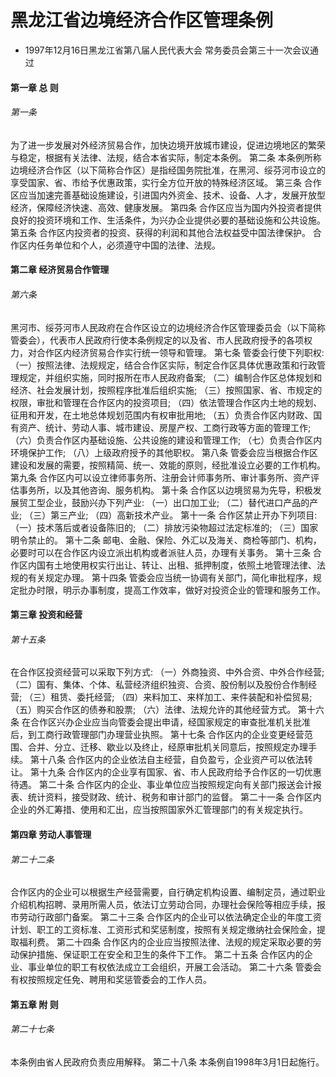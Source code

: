 # 黑龙江省边境经济合作区管理条例

- 1997年12月16日黑龙江省第八届人民代表大会
  常务委员会第三十一次会议通过

<!-- INFO END -->

#### 第一章 总 则

###### 第一条

为了进一步发展对外经济贸易合作，加快边境开放城市建设，促进边境地区的繁荣与稳定，根据有关法律、法规，结合本省实际，制定本条例。 第二条 本条例所称边境经济合作区（以下简称合作区）是指经国务院批准，在黑河、绥芬河市设立的享受国家、省、市给予优惠政策，实行全方位开放的特殊经济区域。 第三条 合作区应当加速完善基础设施建设，引进国内外资金、技术、设备、人才，发展开放型经济，保障经济快速、高效、健康发展。 第四条 合作区应当为国内外投资者提供良好的投资环境和工作、生活条件，为兴办企业提供必要的基础设施和公共设施。 第五条 合作区内投资者的投资、获得的利润和其他合法权益受中国法律保护。 合作区内任务单位和个人，必须遵守中国的法律、法规。

#### 第二章 经济贸易合作管理

###### 第六条

黑河市、绥芬河市人民政府在合作区设立的边境经济合作区管理委员会（以下简称管委会），代表市人民政府行使本条例规定的以及省、市人民政府授予的各项权力，对合作区内经济贸易合作实行统一领导和管理。 第七条 管委会行使下列职权: （一）按照法律、法规规定，结合合作区实际，制定合作区具体优惠政策和行政管理规定，并组织实施，同时报所在市人民政府备案; （二）编制合作区总体规划和经济、社会发展计划，按照程序批准后组织实施; （三）按照国家、省、市规定的权限，审批和管理在合作区内的投资项目; （四）依法管理合作区内土地的规划、征用和开发，在土地总体规划范围内有权审批用地; （五）负责合作区内财政、国有资产、统计、劳动人事、城市建设、房屋产权、工商行政等方面的管理工作; （六）负责合作区内基础设施、公共设施的建设和管理工作; （七）负责合作区内环境保护工作; （八）上级政府授予的其他职权。 第八条 管委会应当根据合作区建设和发展的需要，按照精简、统一、效能的原则，经批准设立必要的工作机构。 第九条 合作区内可以设立律师事务所、注册会计师事务所、审计事务所、资产评估事务所，以及其他咨询、服务机构。 第十条 合作区以边境贸易为先导，积极发展贸工型企业，鼓励兴办下列产业: （一）出口加工业; （二）替代进口产品的产业; （三）第三产业; （四）高新技术产业。 第十一条 合作区禁止开办下列项目: （一）技术落后或者设备陈旧的; （二）排放污染物超过法定标准的; （三）国家明令禁止的。 第十二条 邮电、金融、保险、外汇以及海关、商检等部门、机构，必要时可以在合作区内设立派出机构或者派驻人员，办理有关事务。 第十三条 合作区内国有土地使用权实行出让、转让、出租、抵押制度，依照土地管理法律、法规的有关规定办理。 第十四条 管委会应当统一协调有关部门，简化审批程序，规定批办时限，明示办事制度，提高工作效率，做好对投资企业的管理和服务工作。

#### 第三章 投资和经营

###### 第十五条

在合作区投资经营可以采取下列方式: （一）外商独资、中外合资、中外合作经营; （二）国有、集体、个体、私营经济组织独资、合资、股份制以及股份合作制经营; （三）租赁、委托经营; （四）来料加工、来样加工、来件装配和补偿贸易; （五）购买合作区的债券和股票; （六）法律、法规允许的其他经营方式。 第十六条 在合作区兴办企业应当向管委会提出申请，经国家规定的审查批准机关批准后，到工商行政管理部门办理营业执照。 第十七条 合作区内的企业变更经营范围、合并、分立、迁移、歇业以及终止，经原审批机关同意后，按照规定办理手续。 第十八条 合作区内的企业依法自主经营，自负盈亏，企业资产可以依法转让。 第十九条 合作区内的企业享有国家、省、市人民政府给予合作区的一切优惠待遇。 第二十条 合作区内的企业、事业单位应当按照规定向有关部门报送会计报表、统计资料，接受财政、统计、税务和审计部门的监督。 第二十一条 合作区内企业的外汇筹措、使用和汇出，应当按照国家外汇管理部门的有关规定执行。

#### 第四章 劳动人事管理

###### 第二十二条

合作区内的企业可以根据生产经营需要，自行确定机构设置、编制定员，通过职业介绍机构招聘、录用所需人员，依法订立劳动合同，办理社会保险等相应手续，报市劳动行政部门备案。 第二十三条 合作区内的企业可以依法确定企业的年度工资计划、职工的工资标准、工资形式和奖惩制度，按照有关规定缴纳社会保险金，提取福利费。 第二十四条 合作区内的企业应当按照法律、法规的规定采取必要的劳动保护措施、保证职工在安全和卫生的条件下工作。 第二十五条 合作区内的企业、事业单位的职工有权依法成立工会组织，开展工会活动。 第二十六条 管委会有权按照规定任免、聘用和奖惩管委会的工作人员。

#### 第五章 附 则

###### 第二十七条

本条例由省人民政府负责应用解释。 第二十八条 本条例自1998年3月1日起施行。

